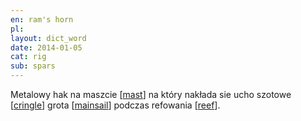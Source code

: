 ```yaml
---
en: ram's horn
pl: 
layout: dict_word
date: 2014-01-05
cat: rig
sub: spars
---
```


Metalowy hak na maszcie [[mast](/dict/m/mast.html)] na który nakłada sie ucho szotowe [[cringle](/dict/c/cringle.html)] 
grota [[mainsail](/dict/m/mainsail.html)] podczas refowania [[reef](/dict/r/reef.html)]. 
